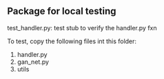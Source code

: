 
## Package for local testing

test_handler.py: test stub to verify the handler.py fxn

To test, copy the following files int this folder:
1. handler.py
2. gan_net.py
3. utils

